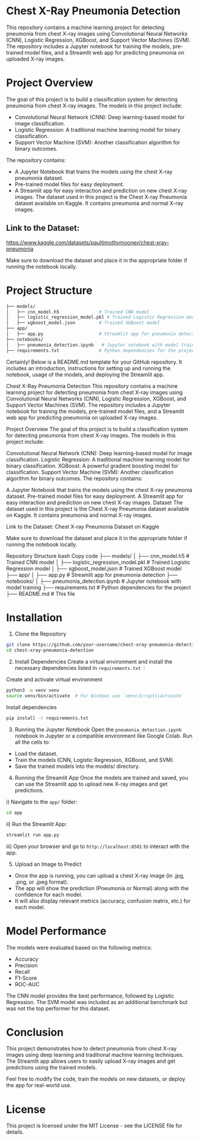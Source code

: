 # Chest X-Ray Pneumonia Detection
This repository contains a machine learning project for detecting pneumonia from chest X-ray images using Convolutional Neural Networks (CNN), Logistic Regression, XGBoost, and Support Vector Machines (SVM). The repository includes a Jupyter notebook for training the models, pre-trained model files, and a Streamlit web app for predicting pneumonia on uploaded X-ray images.

# Project Overview
The goal of this project is to build a classification system for detecting pneumonia from chest X-ray images. The models in this project include:

- Convolutional Neural Network (CNN): Deep learning-based model for image classification.
- Logistic Regression: A traditional machine learning model for binary classification.
- Support Vector Machine (SVM): Another classification algorithm for binary outcomes.

The repository contains:

- A Jupyter Notebook that trains the models using the chest X-ray pneumonia dataset.
- Pre-trained model files for easy deployment.
- A Streamlit app for easy interaction and prediction on new chest X-ray images.
The dataset used in this project is the Chest X-ray Pneumonia dataset available on Kaggle. It contains pneumonia and normal X-ray images.

## Link to the Dataset:
https://www.kaggle.com/datasets/paultimothymooney/chest-xray-pneumonia

Make sure to download the dataset and place it in the appropriate folder if running the notebook locally.

# Project Structure
```bash
├── models/
│   ├── cnn_model.h5               # Trained CNN model
│   ├── logistic_regression_model.pkl # Trained Logistic Regression model
│   ├── xgboost_model.json         # Trained XGBoost model
├── app/
│   ├── app.py                     # Streamlit app for pneumonia detection
├── notebooks/
│   ├── pneumonia_detection.ipynb   # Jupyter notebook with model training and comparisons
├── requirements.txt               # Python dependencies for the project
```


Certainly! Below is a README.md template for your GitHub repository. It includes an introduction, instructions for setting up and running the notebook, usage of the models, and deploying the Streamlit app.

Chest X-Ray Pneumonia Detection
This repository contains a machine learning project for detecting pneumonia from chest X-ray images using Convolutional Neural Networks (CNN), Logistic Regression, XGBoost, and Support Vector Machines (SVM). The repository includes a Jupyter notebook for training the models, pre-trained model files, and a Streamlit web app for predicting pneumonia on uploaded X-ray images.

Project Overview
The goal of this project is to build a classification system for detecting pneumonia from chest X-ray images. The models in this project include:

Convolutional Neural Network (CNN): Deep learning-based model for image classification.
Logistic Regression: A traditional machine learning model for binary classification.
XGBoost: A powerful gradient boosting model for classification.
Support Vector Machine (SVM): Another classification algorithm for binary outcomes.
The repository contains:

A Jupyter Notebook that trains the models using the chest X-ray pneumonia dataset.
Pre-trained model files for easy deployment.
A Streamlit app for easy interaction and prediction on new chest X-ray images.
Dataset
The dataset used in this project is the Chest X-ray Pneumonia dataset available on Kaggle. It contains pneumonia and normal X-ray images.

Link to the Dataset:
Chest X-ray Pneumonia Dataset on Kaggle

Make sure to download the dataset and place it in the appropriate folder if running the notebook locally.

Repository Structure
bash
Copy code
├── models/
│   ├── cnn_model.h5               # Trained CNN model
│   ├── logistic_regression_model.pkl # Trained Logistic Regression model
│   ├── xgboost_model.json         # Trained XGBoost model
├── app/
│   ├── app.py                     # Streamlit app for pneumonia detection
├── notebooks/
│   ├── pneumonia_detection.ipynb   # Jupyter notebook with model training
├── requirements.txt               # Python dependencies for the project
├── README.md                      # This file

# Installation
1. Clone the Repository
```bash
git clone https://github.com/your-username/chest-xray-pneumonia-detection.git
cd chest-xray-pneumonia-detection
```
2. Install Dependencies
Create a virtual environment and install the necessary dependencies listed in `requirements.txt `:

Create and activate virtual environment
```bash
python3 -m venv venv
source venv/bin/activate  # For Windows use `venv\Scripts\activate`
```

Install dependencies
```bash
pip install -r requirements.txt
```

3. Running the Jupyter Notebook
Open the `pneumonia_detection.ipynb` notebook in Jupyter or a compatible environment like Google Colab.
Run all the cells to:
- Load the dataset.
- Train the models (CNN, Logistic Regression, XGBoost, and SVM).
- Save the trained models into the models/ directory.

4. Running the Streamlit App
Once the models are trained and saved, you can use the Streamlit app to upload new X-ray images and get predictions.

i) Navigate to the `app/` folder:
```bash
cd app
```

ii) Run the Streamlit App:
```bash
streamlit run app.py
```

iii) Open your browser and go to `http://localhost:8501` to interact with the app.

5.  Upload an Image to Predict
- Once the app is running, you can upload a chest X-ray image (in .jpg, .png, or .jpeg format).
- The app will show the prediction (Pneumonia or Normal) along with the confidence for each model.
- It will also display relevant metrics (accuracy, confusion matrix, etc.) for each model.

# Model Performance
The models were evaluated based on the following metrics:

- Accuracy
- Precision
- Recall
- F1-Score
- ROC-AUC


The CNN model provides the best performance, followed by Logistic Regression. The SVM model was included as an additional benchmark but was not the top performer for this dataset.

# Conclusion
This project demonstrates how to detect pneumonia from chest X-ray images using deep learning and traditional machine learning techniques. The Streamlit app allows users to easily upload X-ray images and get predictions using the trained models.

Feel free to modify the code, train the models on new datasets, or deploy the app for real-world use.

# License
This project is licensed under the MIT License - see the LICENSE file for details.

